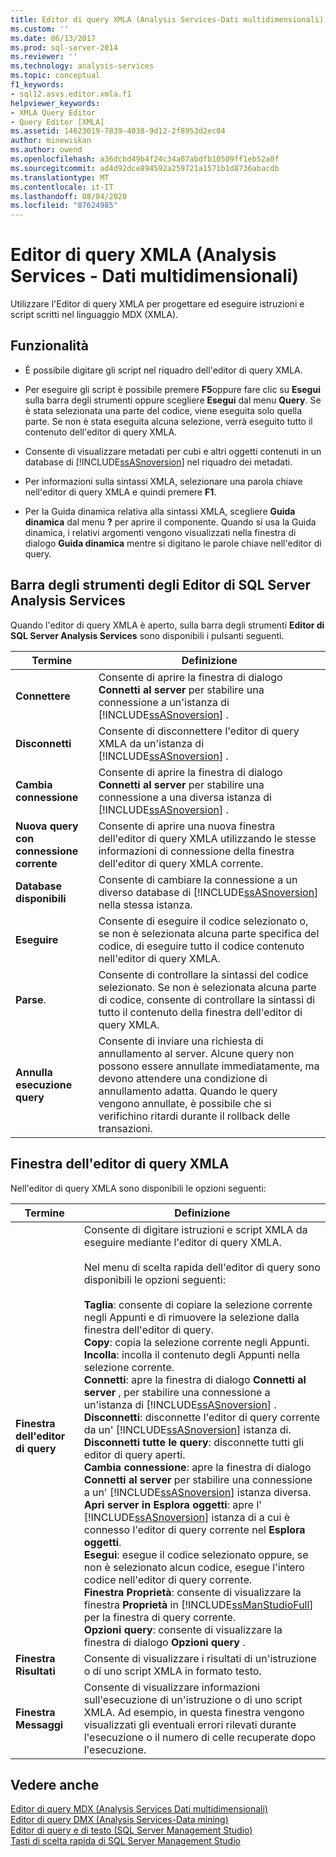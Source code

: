 ```yaml
---
title: Editor di query XMLA (Analysis Services-Dati multidimensionali) | Microsoft Docs
ms.custom: ''
ms.date: 06/13/2017
ms.prod: sql-server-2014
ms.reviewer: ''
ms.technology: analysis-services
ms.topic: conceptual
f1_keywords:
- sql12.asvs.editor.xmla.f1
helpviewer_keywords:
- XMLA Query Editor
- Query Editor [XMLA]
ms.assetid: 14623019-7839-4038-9d12-2f8953d2ec04
author: minewiskan
ms.author: owend
ms.openlocfilehash: a36dcbd49b4f24c34a07abdfb10509ff1eb52a0f
ms.sourcegitcommit: ad4d92dce894592a259721a1571b1d8736abacdb
ms.translationtype: MT
ms.contentlocale: it-IT
ms.lasthandoff: 08/04/2020
ms.locfileid: "87624985"
---
```

# <a name="xmla-query-editor-analysis-services---multidimensional-data"></a>Editor di query XMLA (Analysis Services - Dati multidimensionali)
  Utilizzare l'Editor di query XMLA per progettare ed eseguire istruzioni e script scritti nel linguaggio MDX (XMLA).  
  
## <a name="features"></a>Funzionalità  
  
-   È possibile digitare gli script nel riquadro dell'editor di query XMLA.  
  
-   Per eseguire gli script è possibile premere **F5**oppure fare clic su **Esegui** sulla barra degli strumenti oppure scegliere **Esegui** dal menu **Query**. Se è stata selezionata una parte del codice, viene eseguita solo quella parte. Se non è stata eseguita alcuna selezione, verrà eseguito tutto il contenuto dell'editor di query XMLA.  
  
-   Consente di visualizzare metadati per cubi e altri oggetti contenuti in un database di [!INCLUDE[ssASnoversion](../includes/ssasnoversion-md.md)] nel riquadro dei metadati.  
  
-   Per informazioni sulla sintassi XMLA, selezionare una parola chiave nell'editor di query XMLA e quindi premere **F1**.  
  
-   Per la Guida dinamica relativa alla sintassi XMLA, scegliere **Guida dinamica** dal menu **?** per aprire il componente. Quando si usa la Guida dinamica, i relativi argomenti vengono visualizzati nella finestra di dialogo **Guida dinamica** mentre si digitano le parole chiave nell'editor di query.  
  
## <a name="sql-server-analysis-services-editors-toolbar"></a>Barra degli strumenti degli Editor di SQL Server Analysis Services  
 Quando l'editor di query XMLA è aperto, sulla barra degli strumenti **Editor di SQL Server Analysis Services** sono disponibili i pulsanti seguenti.  
  
|Termine|Definizione|  
|----------|----------------|  
|**Connettere**|Consente di aprire la finestra di dialogo **Connetti al server** per stabilire una connessione a un'istanza di [!INCLUDE[ssASnoversion](../includes/ssasnoversion-md.md)] .|  
|**Disconnetti**|Consente di disconnettere l'editor di query XMLA da un'istanza di [!INCLUDE[ssASnoversion](../includes/ssasnoversion-md.md)] .|  
|**Cambia connessione**|Consente di aprire la finestra di dialogo **Connetti al server** per stabilire una connessione a una diversa istanza di [!INCLUDE[ssASnoversion](../includes/ssasnoversion-md.md)] .|  
|**Nuova query con connessione corrente**|Consente di aprire una nuova finestra dell'editor di query XMLA utilizzando le stesse informazioni di connessione della finestra dell'editor di query XMLA corrente.|  
|**Database disponibili**|Consente di cambiare la connessione a un diverso database di [!INCLUDE[ssASnoversion](../includes/ssasnoversion-md.md)] nella stessa istanza.|  
|**Eseguire**|Consente di eseguire il codice selezionato o, se non è selezionata alcuna parte specifica del codice, di eseguire tutto il codice contenuto nell'editor di query XMLA.|  
|**Parse**.|Consente di controllare la sintassi del codice selezionato. Se non è selezionata alcuna parte di codice, consente di controllare la sintassi di tutto il contenuto della finestra dell'editor di query XMLA.|  
|**Annulla esecuzione query**|Consente di inviare una richiesta di annullamento al server. Alcune query non possono essere annullate immediatamente, ma devono attendere una condizione di annullamento adatta. Quando le query vengono annullate, è possibile che si verifichino ritardi durante il rollback delle transazioni.|  
  
## <a name="xmla-query-editor-window"></a>Finestra dell'editor di query XMLA  
 Nell'editor di query XMLA sono disponibili le opzioni seguenti:  
  
|Termine|Definizione|  
|----------|----------------|  
|**Finestra dell'editor di query**|Consente di digitare istruzioni e script XMLA da eseguire mediante l'editor di query XMLA.<br /><br /> Nel menu di scelta rapida dell'editor di query sono disponibili le opzioni seguenti:<br /><br /> **Taglia**: consente di copiare la selezione corrente negli Appunti e di rimuovere la selezione dalla finestra dell'editor di query.<br />**Copy**: copia la selezione corrente negli Appunti.<br />**Incolla**: incolla il contenuto degli Appunti nella selezione corrente.<br />**Connetti**: apre la finestra di dialogo **Connetti al server** , per stabilire una connessione a un'istanza di [!INCLUDE[ssASnoversion](../includes/ssasnoversion-md.md)] .<br />**Disconnetti**: disconnette l'editor di query corrente da un' [!INCLUDE[ssASnoversion](../includes/ssasnoversion-md.md)] istanza di.<br />**Disconnetti tutte le query**: disconnette tutti gli editor di query aperti.<br />**Cambia connessione**: apre la finestra di dialogo **Connetti al server** per stabilire una connessione a un' [!INCLUDE[ssASnoversion](../includes/ssasnoversion-md.md)] istanza diversa.<br />**Apri server in Esplora oggetti**: apre l' [!INCLUDE[ssASnoversion](../includes/ssasnoversion-md.md)] istanza di a cui è connesso l'editor di query corrente nel **Esplora oggetti**.<br />**Esegui**: esegue il codice selezionato oppure, se non è selezionato alcun codice, esegue l'intero codice nell'editor di query corrente.<br />**Finestra Proprietà**: consente di visualizzare la finestra **Proprietà** in [!INCLUDE[ssManStudioFull](../includes/ssmanstudiofull-md.md)] per la finestra di query corrente.<br />**Opzioni query**: consente di visualizzare la finestra di dialogo **Opzioni query** .|  
|**Finestra Risultati**|Consente di visualizzare i risultati di un'istruzione o di uno script XMLA in formato testo.|  
|**Finestra Messaggi**|Consente di visualizzare informazioni sull'esecuzione di un'istruzione o di uno script XMLA. Ad esempio, in questa finestra vengono visualizzati gli eventuali errori rilevati durante l'esecuzione o il numero di celle recuperate dopo l'esecuzione.|  
  
## <a name="see-also"></a>Vedere anche  
 [Editor di query MDX &#40;Analysis Services Dati multidimensionali&#41;](mdx-query-editor-analysis-services-multidimensional-data.md)   
 [Editor di query DMX &#40;Analysis Services-Data mining&#41;](dmx-query-editor-analysis-services-data-mining.md)   
 [Editor di query e di testo &#40;SQL Server Management Studio&#41;](../relational-databases/scripting/query-and-text-editors-sql-server-management-studio.md)   
 [Tasti di scelta rapida di SQL Server Management Studio](../ssms/sql-server-management-studio-keyboard-shortcuts.md)  
  
  

